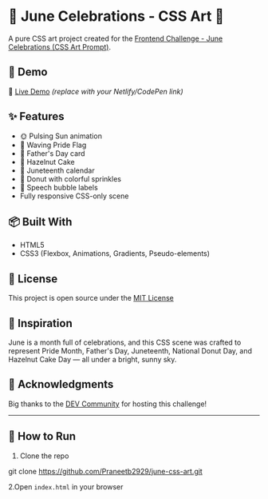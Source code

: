 # 🎨 June Celebrations - CSS Art 🎉

A pure CSS art project created for the [Frontend Challenge - June Celebrations (CSS Art Prompt)](https://dev.to/challenges/frontend-2025-06-04).

## 📸 Demo

🔗 [Live Demo](#) _(replace with your Netlify/CodePen link)_

## ✨ Features

- 🌞 Pulsing Sun animation  
- 🌈 Waving Pride Flag  
- 🎁 Father's Day card  
- 🍰 Hazelnut Cake  
- 📅 Juneteenth calendar  
- 🍩 Donut with colorful sprinkles  
- 📣 Speech bubble labels  
- Fully responsive CSS-only scene  

## 📦 Built With

- HTML5  
- CSS3 (Flexbox, Animations, Gradients, Pseudo-elements)

## 📖 License

This project is open source under the [MIT License](LICENSE)

## 📜 Inspiration

June is a month full of celebrations, and this CSS scene was crafted to represent Pride Month, Father's Day, Juneteenth, National Donut Day, and Hazelnut Cake Day — all under a bright, sunny sky.

## 🙌 Acknowledgments

Big thanks to the [DEV Community](https://dev.to) for hosting this challenge!

---

## 📁 How to Run

1. Clone the repo
   
  git clone https://github.com/Praneetb2929/june-css-art.git

2.Open `index.html` in your browser  
